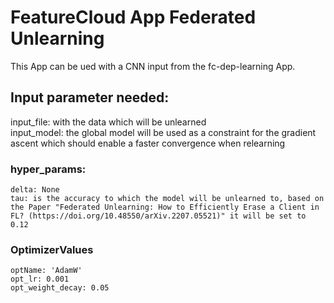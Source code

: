 # FeatureCloud App Federated Unlearning

This App can be ued with a CNN input from the fc-dep-learning App.

## Input parameter needed:
input_file: with the data which will be unlearned <br />
input_model: the global model will be used as a constraint for the gradient ascent which should enable a faster convergence when relearning <br />
### hyper_params: <br />
    delta: None
    tau: is the accuracy to which the model will be unlearned to, based on the Paper "Federated Unlearning: How to Efficiently Erase a Client in FL? (https://doi.org/10.48550/arXiv.2207.05521)" it will be set to 0.12 
### OptimizerValues <br />
    optName: 'AdamW' 
    opt_lr: 0.001 
    opt_weight_decay: 0.05 


